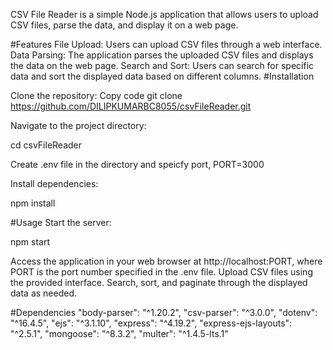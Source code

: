 CSV File Reader is a simple Node.js application that allows users to upload CSV files, parse the data, and display it on a web page.

#Features
File Upload: Users can upload CSV files through a web interface.
Data Parsing: The application parses the uploaded CSV files and displays the data on the web page.
Search and Sort: Users can search for specific data and sort the displayed data based on different columns.
#Installation

Clone the repository:
Copy code
git clone https://github.com/DILIPKUMARBC8055/csvFileReader.git

Navigate to the project directory:

cd csvFileReader

Create .env file in the directory and speicfy port,
PORT=3000

Install dependencies:

npm install

#Usage
Start the server:

npm start

Access the application in your web browser at http://localhost:PORT, where PORT is the port number specified in the .env file.
Upload CSV files using the provided interface.
Search, sort, and paginate through the displayed data as needed.

#Dependencies
 "body-parser": "^1.20.2",
    "csv-parser": "^3.0.0",
    "dotenv": "^16.4.5",
    "ejs": "^3.1.10",
    "express": "^4.19.2",
    "express-ejs-layouts": "^2.5.1",
    "mongoose": "^8.3.2",
    "multer": "^1.4.5-lts.1"


